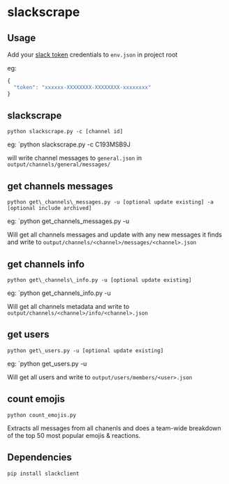 # slackscrape

## Usage

Add your [slack token](https://api.slack.com/docs/oauth-test-tokens) credentials to `env.json` in project root

eg:

```js
{
  "token": "xxxxxx-XXXXXXXX-XXXXXXXX-xxxxxxxx"
}
```

## slackscrape

`python slackscrape.py -c [channel id]`

eg: `python slackscrape.py -c C193MSB9J

will write channel messages to `general.json` in `output/channels/general/messages/`

## get channels messages

`python get\_channels\_messages.py -u [optional update existing] -a [optional include archived]`

eg: `python get\_channels\_messages.py -u

Will get all channels messages and update with any new messages it finds and write to
`output/channels/<channel>/messages/<channel>.json`

## get channels info

`python get\_channels\_info.py -u [optional update existing]`

eg: `python get\_channels\_info.py -u

Will get all channels metadata and write to
`output/channels/<channel>/info/<channel>.json`

## get users

`python get\_users.py -u [optional update existing]`

eg: `python get\_users.py -u

Will get all users and write to `output/users/members/<user>.json`

## count emojis

`python count_emojis.py`

Extracts all messages from all chanenls and does a team-wide breakdown of the top 50 most popular emojis & reactions.

## Dependencies

```bash
pip install slackclient
```
